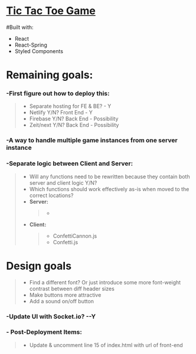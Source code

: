 # [Tic Tac Toe Game](https://gabester0.github.io/TicTacToe/)

#Built with:

- React
- React-Spring
- Styled Components

# Remaining goals:

### -First figure out how to deploy this:

> - Separate hosting for FE & BE? - Y
> - Netlify Y/N? Front End - Y
> - Firebase Y/N? Back End - Possibility
> - Zeit/next Y/N? Back End - Possibility

### -A way to handle multiple game instances from one server instance

### -Separate logic between Client and Server:

> - Will any functions need to be rewritten because they contain both server and client logic Y/N?
> - Which functions should work effectively as-is when moved to the correct locations?
> - **Server:**
>   > -
> - **Client:**
>   > - ConfettiCannon.js
>   > - Confetti.js

# Design goals

> - Find a different font? Or just introduce some more font-weight contrast between diff header sizes
> - Make buttons more attractive
> - Add a sound on/off button

### -Update UI with Socket.io? --Y

### - Post-Deployment Items:

> - Update & uncomment line 15 of index.html with url of front-end
